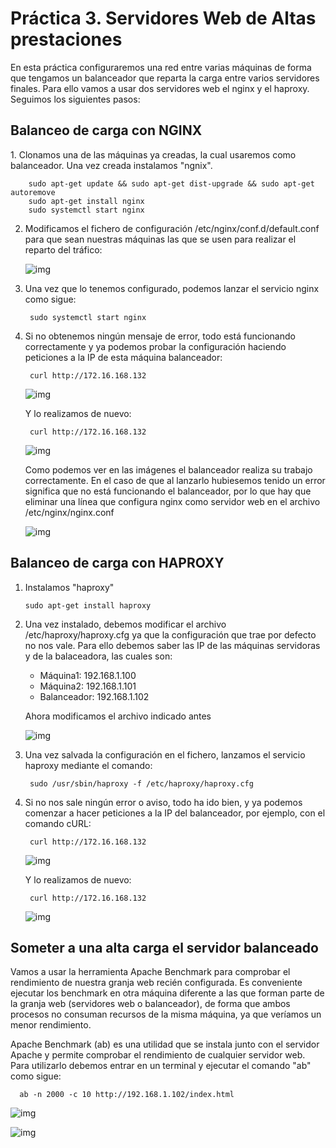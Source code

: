 <H1>Práctica 3. Servidores Web de Altas prestaciones</H1>

En esta práctica configuraremos una red entre varias máquinas de forma que tengamos un balanceador que reparta la carga entre varios servidores finales. Para ello vamos a usar dos servidores web el nginx y el haproxy. Seguimos los siguientes pasos:

<H2>Balanceo de carga con NGINX</H2>
1. Clonamos una de las máquinas ya creadas, la cual usaremos como balanceador. Una vez creada instalamos "ngnix".

        sudo apt-get update && sudo apt-get dist-upgrade && sudo apt-get autoremove
        sudo apt-get install nginx
        sudo systemctl start nginx

2. Modificamos el fichero de configuración /etc/nginx/conf.d/default.conf para que sean nuestras máquinas las que se usen para realizar el reparto del tráfico:

    ![img](https://github.com/lorcaspal/SWAP1819/blob/master/practica3/images/Captura1.PNG)

3. Una vez que lo tenemos configurado, podemos lanzar el servicio nginx como sigue:

        sudo systemctl start nginx

4. Si no obtenemos ningún mensaje de error, todo está funcionando correctamente y ya podemos probar la configuración haciendo peticiones a la IP de esta máquina balanceador: 

        curl http://172.16.168.132

    ![img](https://github.com/lorcaspal/SWAP1819/blob/master/practica3/images/Captura2.PNG)

    Y lo realizamos de nuevo:

        curl http://172.16.168.132

    ![img](https://github.com/lorcaspal/SWAP1819/blob/master/practica3/images/Captura3.PNG)


    Como podemos ver en las imágenes el balanceador realiza su trabajo correctamente. En el caso de que al lanzarlo hubiesemos tenido un error significa que no está funcionando el balanceador, por lo que hay que eliminar una línea que configura nginx como servidor web en el archivo /etc/nginx/nginx.conf 

    ![img](https://github.com/lorcaspal/SWAP1819/blob/master/practica3/images/Captura4.PNG)

<H2>Balanceo de carga con HAPROXY</H2>

1. Instalamos "haproxy"

       sudo apt-get install haproxy

2. Una vez instalado, debemos modificar el archivo /etc/haproxy/haproxy.cfg ya que la configuración que trae por defecto no nos vale. Para ello debemos saber las IP de las máquinas servidoras y de la balaceadora, las cuales son: 

    - Máquina1: 192.168.1.100
    - Máquina2: 192.168.1.101
    - Balanceador: 192.168.1.102

    Ahora modificamos el archivo indicado antes

    ![img](https://github.com/lorcaspal/SWAP1819/blob/master/practica3/images/Captura7.PNG)

3. Una vez salvada la configuración en el fichero, lanzamos el servicio haproxy mediante el comando:

        sudo /usr/sbin/haproxy -f /etc/haproxy/haproxy.cfg

    

4. Si no nos sale ningún error o aviso, todo ha ido bien, y ya podemos comenzar a hacer peticiones a la IP del balanceador, por ejemplo, con el comando cURL:

        curl http://172.16.168.132

    ![img](https://github.com/lorcaspal/SWAP1819/blob/master/practica3/images/Captura2.PNG)

    Y lo realizamos de nuevo:

        curl http://172.16.168.132

    ![img](https://github.com/lorcaspal/SWAP1819/blob/master/practica3/images/Captura3.PNG)


<H2>Someter a una alta carga el servidor balanceado</H2>
Vamos a usar la herramienta Apache Benchmark para comprobar el rendimiento de nuestra granja web recién configurada. Es conveniente ejecutar los benchmark en otra máquina diferente a las que forman parte de la granja web (servidores web o balanceador), de forma que ambos procesos no consuman recursos de la misma máquina, ya que veríamos un menor rendimiento.

Apache Benchmark (ab) es una utilidad que se instala junto
con el servidor Apache y permite comprobar el rendimiento de cualquier servidor web. Para utilizarlo debemos entrar en un terminal y ejecutar el comando "ab" como sigue:

      ab -n 2000 -c 10 http://192.168.1.102/index.html  


![img](https://github.com/lorcaspal/SWAP1819/blob/master/practica3/images/Captura5.PNG)

![img](https://github.com/lorcaspal/SWAP1819/blob/master/practica3/images/Captura6.PNG)